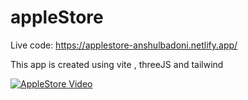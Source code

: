 # appleStore

Live code: https://applestore-anshulbadoni.netlify.app/

This app is created using vite , threeJS and tailwind


[![AppleStore Video](https://github.com/AnshulBadoni/appleStore/assets/91309365/bc83a8e2-0192-45be-83ff-b47bedd69103)](VIDEO_URL)
